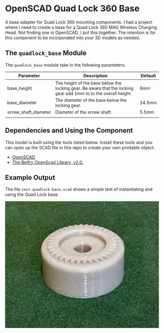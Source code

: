 # OpenSCAD Quad Lock 360 Base

A base adapter for Quad Lock 360 mounting components. I had a project where I need
to create a base for a Quad Lock 360 MAG Wireless Charging Head. Not finding one in
OpenSCAD, I put this together. The intention is for this component to be incorporated
into your 3D models as needed.

## The `quadlock_base` Module

The `quadlock_base` module take in the following parameters.

| Parameter            | Description                                                                                                     | Default |
| -------------------- | --------------------------------------------------------------------------------------------------------------- | ------- |
| base_height          | The height of the base below the locking gear. Be aware that the locking gear add 1mm to to the overall height. | 6mm     |
| base_diameter        | The diameter of the base below the locking gear.                                                                | 24.5mm  |
| screw_shaft_diameter | Diameter of the screw shaft.                                                                                    | 5.5mm   |
|                      |                                                                                                                 |         |

## Dependencies and Using the Component

This model is built using the tools listed below. Install these tools and you can open up the SCAD file in 
this repo to create your own printable object. 

- [OpenSCAD](https://openscad.org)
- [The Belfry OpenScad Library, v2.0.](https://github.com/BelfrySCAD/BOSL2)

## Example Output

The file `test-quadlock-base.scad` shows a simple test of instantiating and using the Quad Lock base.

![Quad Lock Base Example](quadlock-base-example.jpeg)

